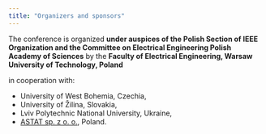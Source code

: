 ```yaml
---
title: "Organizers and sponsors"
---
```


The conference is organized **under auspices of the Polish Section of IEEE Organization and the Committee on Electrical Engineering Polish Academy of Sciences** by the **Faculty of Electrical Engineering, Warsaw University of Technology, Poland**

in cooperation with:

* University of West Bohemia, Czechia,
* University of Žilina, Slovakia,
* Lviv Polytechnic National University, Ukraine,
* [ASTAT sp. z o. o.](http://astat.pl), Poland.
